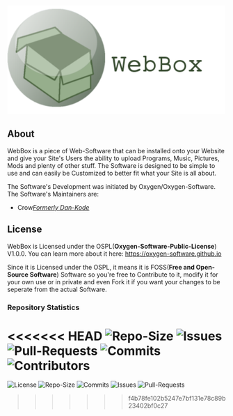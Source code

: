 <img src="misc/WebBox_logo_2.png" width=500></img>

## About
WebBox is a piece of Web-Software that can be installed onto your Website and give your Site's Users the ability to upload Programs,
Music, Pictures, Mods and plenty of other stuff. The Software is designed to be simple to use and can easily be Customized to better fit what your Site is all about.

The Software's Development was initiated by Oxygen/Oxygen-Software. The Software's Maintainers are:
- Crow[*Formerly Dan-Kode*](**Lead-Maintainer**)

## License
WebBox is Licensed under the OSPL(**Oxygen-Software-Public-License**) V1.0.0. You can learn more about it here: https://oxygen-software.github.io

Since it is Licensed under the OSPL, it means it is FOSS(**Free and Open-Source Software**) Software so you're free to Contribute to it, modify it for your own use or in private and even Fork it if you want your changes to be seperate from the actual Software.

### Repository Statistics
<<<<<<< HEAD
![Repo-Size](https://img.shields.io/github/repo-size/Oxygen-Software/WebBox?color=informative&label=Repository%20Size&style=plastic) ![Issues](https://img.shields.io/github/issues/Oxygen-Software/WebBox?color=informational&label=Issues&style=plastic) ![Pull-Requests](https://img.shields.io/github/issues-pr/Oxygen-Software/WebBox?color=informational&label=Pull-Requests&style=plastic) 
![Commits](https://img.shields.io/github/commit-activity/y/Oxygen-Software/WebBox?color=critical&label=Commits&style=plastic) ![Contributors](https://img.shields.io/github/contributors/Oxygen-Software/WebBox?color=critical&label=Contributors&style=plastic)
=======
![License](https://img.shields.io/badge/License-OSPL-important) ![Repo-Size](https://img.shields.io/github/repo-size/Oxygen-Software/WebBox?color=informational&label=Repository-Size) 
![Commits](https://img.shields.io/github/commit-activity/y/Oxygen-Software/WebBox?color=informational&label=Commits&style=plastic) ![Issues](https://img.shields.io/github/issues/Oxygen-Software/WebBox?color=yellowgreen&label=Issues&style=plastic) ![Pull-Requests](https://img.shields.io/github/issues-pr/Oxygen-Software/WebBox?color=yellowgreen&label=Pull-Requests&style=plastic)
>>>>>>> f4b78fe102b5247e7bf131e78c89b23402bf0c27
